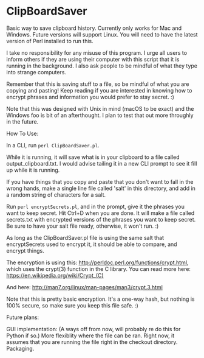 # ClipBoardSaver
Basic way to save clipboard history. Currently only works for Mac and Windows. Future versions will support Linux. You will need to have the latest version of Perl installed to run this.

I take no responsibility for any misuse of this program. I urge all users to inform others if they are using their computer with this script that it is running in the background. I also ask people to be mindful of what they type into strange computers.

Remember that this is saving stuff to a file, so be mindful of what you are copying and pasting! Keep reading if you are interested in knowing how to encrypt
phrases and information you would prefer to stay secret. :)

Note that this was designed with Unix in mind (macOS to be exact) and the Windows foo is bit of an afterthought. I plan to test that out more throughly in the future.

How To Use:

In a CLI, run `perl ClipBoardSaver.pl`.

While it is running, it will save what is in your clipboard to a file called output_clipboard.txt. I would advise tailing it in a new CLI prompt to see it fill up while it is running.

If you have things that you copy and paste that you don't want to fall in the wrong hands, make a single line file called 'salt' in this directory, 
and add in a random string of characters for a salt.

Run `perl encryptSecrets.pl`, and in the prompt, give it the phrases you want to keep secret. Hit Ctrl+D when you are done.  It will make a file called secrets.txt with encrypted versions of the phrases you want to keep secret. Be sure to have your salt file ready,
otherwise, it won't run. :)

As long as the ClipBoardSaver.pl file is using the same salt that encryptSecrets used to encrypt it, it should be able to compare, and encrypt things.

The encryption is using this: http://perldoc.perl.org/functions/crypt.html, which uses the crypt(3) function in the C library.
You can read more here: https://en.wikipedia.org/wiki/Crypt_(C)

And here: http://man7.org/linux/man-pages/man3/crypt.3.html

Note that this is pretty basic encryption. It's a one-way hash, but nothing is 100% secure, so make sure you keep this file safe. :)

Future plans:

GUI implementation: (A ways off from now, will probably re do this for Python if so.)
More flexiblity where the file can be ran. Right now, it assumes that you are running the file right in the checkout directory.
Packaging.

